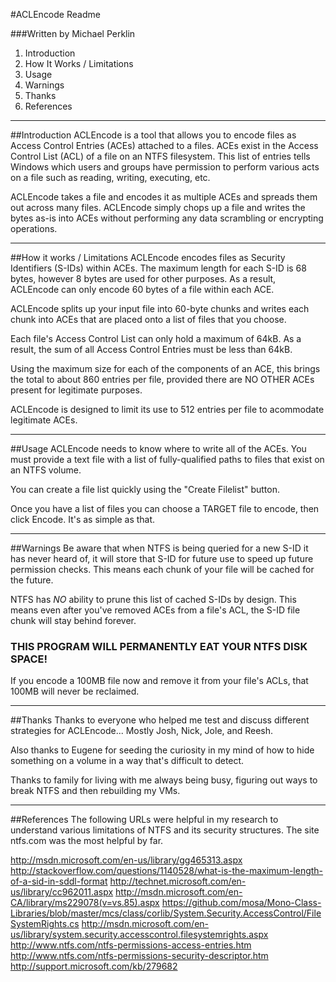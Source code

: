 #ACLEncode Readme

###Written by Michael Perklin

1. Introduction
2. How It Works / Limitations
3. Usage
4. Warnings
5. Thanks
6. References

---------------------------------------------------------------------------
##Introduction
ACLEncode is a tool that allows you to encode files as Access Control Entries (ACEs) attached to a files. ACEs exist in the Access Control List (ACL) of a file on an NTFS filesystem. This list of entries tells Windows which users and groups have permission to perform various acts on a file such as reading,
writing, executing, etc.

ACLEncode takes a file and encodes it as multiple ACEs and spreads them out across many files. ACLEncode simply chops up a file and writes the bytes as-is into ACEs without performing any data scrambling or encrypting operations.

---------------------------------------------------------------------------
##How it works / Limitations
ACLEncode encodes files as Security Identifiers (S-IDs) within ACEs. The maximum length for each S-ID is 68 bytes, however 8 bytes are used for other purposes. As a result, ACLEncode can only encode 60 bytes of a file
within each ACE.

ACLEncode splits up your input file into 60-byte chunks and writes each chunk into ACEs that are placed onto a list of files that you choose.

Each file's Access Control List can only hold a maximum of 64kB. As a result, the sum of all Access Control Entries must be less than 64kB.

Using the maximum size for each of the components of an ACE, this brings the total to about 860 entries per file, provided there are NO OTHER ACEs present for legitimate purposes.

ACLEncode is designed to limit its use to 512 entries per file to acommodate legitimate ACEs.

---------------------------------------------------------------------------
##Usage
ACLEncode needs to know where to write all of the ACEs. You must provide a text file with a list of fully-qualified paths to files that exist on an NTFS volume.

You can create a file list quickly using the "Create Filelist" button.

Once you have a list of files you can choose a TARGET file to encode, then click Encode. It's as simple as that.

---------------------------------------------------------------------------
##Warnings
Be aware that when NTFS is being queried for a new S-ID it has never heard of, it will store that S-ID for future use to speed up future permission checks. This means each chunk of your file will be cached for the future.

NTFS has *NO* ability to prune this list of cached S-IDs by design. This means even after you've removed ACEs from a file's ACL, the S-ID file chunk will stay behind forever.

### THIS PROGRAM WILL PERMANENTLY EAT YOUR NTFS DISK SPACE!
If you encode a 100MB file now and remove it from your file's ACLs, that 100MB will never be reclaimed.

--------------------------------------------------------------------------
##Thanks
Thanks to everyone who helped me test and discuss different strategies for ACLEncode... Mostly Josh, Nick, Jole, and Reesh.

Also thanks to Eugene for seeding the curiosity in my mind of how to hide something on a volume in a way that's difficult to detect.

Thanks to family for living with me always being busy, figuring out ways to break NTFS and then rebuilding my VMs.

--------------------------------------------------------------------------
##References
The following URLs were helpful in my research to understand various
limitations of NTFS and its security structures. The site ntfs.com was
the most helpful by far.

http://msdn.microsoft.com/en-us/library/gg465313.aspx
http://stackoverflow.com/questions/1140528/what-is-the-maximum-length-of-a-sid-in-sddl-format
http://technet.microsoft.com/en-us/library/cc962011.aspx
http://msdn.microsoft.com/en-CA/library/ms229078(v=vs.85).aspx
https://github.com/mosa/Mono-Class-Libraries/blob/master/mcs/class/corlib/System.Security.AccessControl/FileSystemRights.cs
http://msdn.microsoft.com/en-us/library/system.security.accesscontrol.filesystemrights.aspx
http://www.ntfs.com/ntfs-permissions-access-entries.htm
http://www.ntfs.com/ntfs-permissions-security-descriptor.htm
http://support.microsoft.com/kb/279682